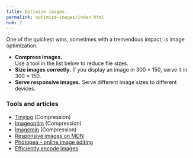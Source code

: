 ```yaml
---
title: Optimize images.
permalink: optimize-images/index.html
num: 2
---
```


One of the quickest wins, sometimes with a tremendous impact, is image optimization.

* **Compress images.**  
  Use a tool in the list below to reduce file sizes.
* **Size images correctly.**
  If you display an image in 300 × 150, serve it in 300 × 150.
* **Serve responsive images.**
  Serve different image sizes to different devices.

### Tools and articles

* [Tinyjpg](https://tinyjpg.com/) (Compression)
* [Imageoptim](https://imageoptim.com/mac) (Compression)
* [Imagemin](https://www.npmjs.com/package/imagemin) (Compression)
* [Responsive images on MDN](https://developer.mozilla.org/en-US/docs/Learn/HTML/Multimedia_and_embedding/Responsive_images)
* [Photopea - online image editing](https://www.photopea.com/)
* [Efficiently encode images](https://web.dev/uses-optimized-images/)

